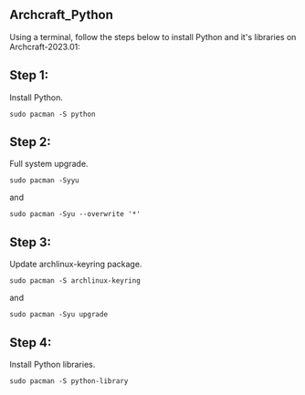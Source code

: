 ## Archcraft_Python

Using a terminal, follow the steps below to install Python and it's libraries on Archcraft-2023.01:
<br />

## Step 1: 
Install Python.
```
sudo pacman -S python
```
## Step 2:
Full system upgrade.
```
sudo pacman -Syyu
```
and
```
sudo pacman -Syu --overwrite '*'
```
## Step 3:
Update archlinux-keyring package.
```
sudo pacman -S archlinux-keyring
```
and 
```
sudo pacman -Syu upgrade
```
## Step 4:
Install Python libraries.
```
sudo pacman -S python-library
```
